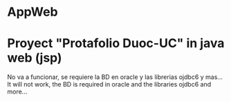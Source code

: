 # AppWeb
Proyect "Protafolio Duoc-UC" in java web (jsp)
==============

No va a funcionar, se requiere la BD en oracle y las librerias ojdbc6 y mas... <br>
It will not work, the BD is required in oracle and the libraries ojdbc6 and more...
